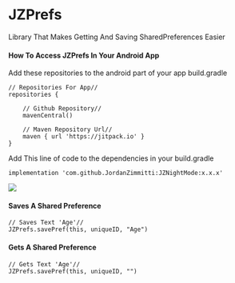 # JZPrefs
Library That Makes Getting And Saving SharedPreferences Easier

#### How To Access JZPrefs In Your Android App

Add these repositories to the android part of your app build.gradle

    // Repositories For App//
    repositories {

        // Github Repository//
        mavenCentral()

        // Maven Repository Url//
        maven { url 'https://jitpack.io' }
    }
    
Add This line of code to the dependencies in your build.gradle

    implementation 'com.github.JordanZimmitti:JZNightMode:x.x.x'
[![](https://jitpack.io/v/JordanZimmitti/JZNightMode.svg)](https://jitpack.io/#JordanZimmitti/JZNightMode)

#### Saves A Shared Preference

    // Saves Text 'Age'//
    JZPrefs.savePref(this, uniqueID, "Age")
    
#### Gets A Shared Preference

    // Gets Text 'Age'//
    JZPrefs.savePref(this, uniqueID, "")
